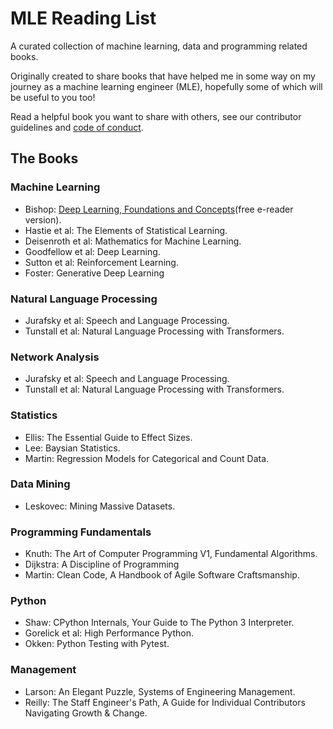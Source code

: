 # MLE Reading List
A curated collection of machine learning, data and programming related books.

Originally created to share books that have helped me in some way on my journey as a machine learning engineer (MLE), hopefully some of which will be useful to you too!  

Read a helpful book you want to share with others, see our contributor guidelines and [code of conduct](https://github.com/justinbt1/MLE-Reading-List/blob/main/CODE_OF_CONDUCT.md).

## The Books
### Machine Learning
- Bishop: [Deep Learning, Foundations and Concepts](https://www.bishopbook.com/)(free e-reader version).
- Hastie et al: The Elements of Statistical Learning.
- Deisenroth et al: Mathematics for Machine Learning.
- Goodfellow et al: Deep Learning.
- Sutton et al: Reinforcement Learning.
- Foster: Generative Deep Learning

### Natural Language Processing
- Jurafsky et al: Speech and Language Processing.
- Tunstall et al: Natural Language Processing with Transformers.

### Network Analysis
- Jurafsky et al: Speech and Language Processing.
- Tunstall et al: Natural Language Processing with Transformers.

### Statistics 
- Ellis: The Essential Guide to Effect Sizes.
- Lee: Baysian Statistics.
- Martin: Regression Models for Categorical and Count Data.

### Data Mining
- Leskovec: Mining Massive Datasets.

### Programming Fundamentals
- Knuth: The Art of Computer Programming V1, Fundamental Algorithms.
- Dijkstra: A Discipline of Programming
- Martin: Clean Code, A Handbook of Agile Software Craftsmanship.

### Python
- Shaw: CPython Internals, Your Guide to The Python 3 Interpreter.
- Gorelick et al: High Performance Python.
- Okken: Python Testing with Pytest.

### Management
- Larson: An Elegant Puzzle, Systems of Engineering Management.
- Reilly: The Staff Engineer's Path, A Guide for Individual Contributors Navigating Growth & Change.

